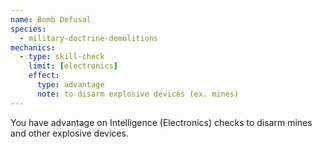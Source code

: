 ```yaml
---
name: Bomb Defusal
species:
  - military-doctrine-demolitions
mechanics:
  - type: skill-check
    limit: [electronics]
    effect:
      type: advantage
      note: to disarm explosive devices (ex. mines)
---
```

You have advantage on Intelligence (Electronics) checks to disarm mines and other explosive devices.
